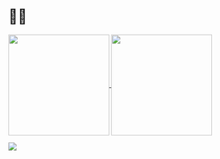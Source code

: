 # 🐸🚀

<a href="https://github.com/shuflduf">
  <img height=200 align="center" src="https://github-readme-stats.vercel.app/api?username=shuflduf&include_all_commits=true&rank_icon=github&theme=transparent" />
</a>
<a href="https://github.com/shuflduf">
  <img height=200 align="center" src="https://github-readme-stats.vercel.app/api/top-langs/?username=shuflduf&layout=compact&theme=transparent" />
</a>

![](https://github-readme-activity-graph.vercel.app/graph?username=shuflduf&bg_color=00000000&title_color=006aff&color=417e87&line=025bda)

